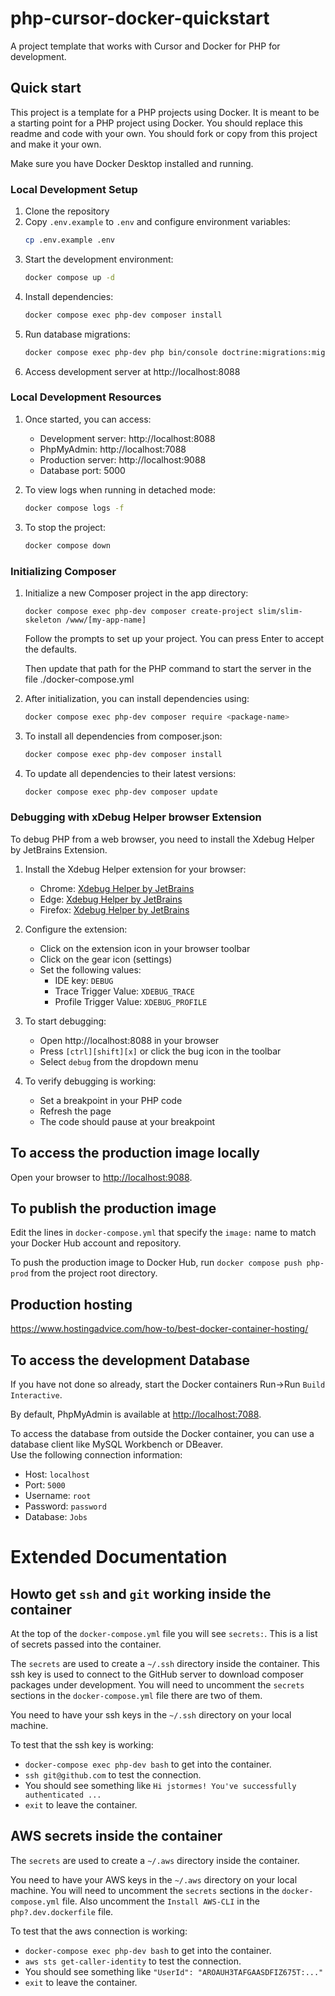 # php-cursor-docker-quickstart

A project template that works with Cursor and Docker for PHP for 
development.

## Quick start

This project is a template for a PHP projects using Docker. 
It is meant to be a starting point for a PHP project using Docker.
You should replace this readme and code with your own.
You should fork or copy from this project and make it your own.

Make sure you have Docker Desktop installed and running.

### Local Development Setup

1. Clone the repository
2. Copy `.env.example` to `.env` and configure environment variables:
   ```bash
   cp .env.example .env
   ```
3. Start the development environment:
   ```bash
   docker compose up -d
   ```
4. Install dependencies:
   ```bash
   docker compose exec php-dev composer install
   ```
5. Run database migrations:
   ```bash
   docker compose exec php-dev php bin/console doctrine:migrations:migrate
   ```
6. Access development server at http://localhost:8088

### Local Development Resources

1. Once started, you can access:
   - Development server: http://localhost:8088
   - PhpMyAdmin: http://localhost:7088
   - Production server: http://localhost:9088
   - Database port: 5000

2. To view logs when running in detached mode:
   ```bash
   docker compose logs -f
   ```

3. To stop the project:
   ```bash
   docker compose down
   ```



### Initializing Composer

1. Initialize a new Composer project in the app directory:
   ```
   docker compose exec php-dev composer create-project slim/slim-skeleton /www/[my-app-name]
   ```
   Follow the prompts to set up your project. You can press Enter to accept the defaults.

   Then update that path for the PHP command to start the server in the file ./docker-compose.yml

2. After initialization, you can install dependencies using:
   ```bash
   docker compose exec php-dev composer require <package-name>
   ```

3. To install all dependencies from composer.json:
   ```bash
   docker compose exec php-dev composer install
   ```

4. To update all dependencies to their latest versions:
   ```bash
   docker compose exec php-dev composer update
   ```

### Debugging with xDebug Helper browser Extension

To debug PHP from a web browser, you need to install the Xdebug Helper by JetBrains Extension.

1. Install the Xdebug Helper extension for your browser:
   - Chrome: [Xdebug Helper by JetBrains](https://chromewebstore.google.com/detail/xdebug-helper-by-jetbrain/aoelhdemabeimdhedkidlnbkfhnhgnhm)
   - Edge: [Xdebug Helper by JetBrains](https://microsoftedge.microsoft.com/addons/detail/xdebug-helper-by-jetbrain/aoelhdemabeimdhedkidlnbkfhnhgnhm)
   - Firefox: [Xdebug Helper by JetBrains](https://addons.mozilla.org/en-US/firefox/addon/xdebug-helper-by-jetbrains/)

2. Configure the extension:
   - Click on the extension icon in your browser toolbar
   - Click on the gear icon (settings)
   - Set the following values:
     - IDE key: `DEBUG`
     - Trace Trigger Value: `XDEBUG_TRACE`
     - Profile Trigger Value: `XDEBUG_PROFILE`

3. To start debugging:
   - Open http://localhost:8088 in your browser
   - Press `[ctrl][shift][x]` or click the bug icon in the toolbar
   - Select `debug` from the dropdown menu

4. To verify debugging is working:
   - Set a breakpoint in your PHP code
   - Refresh the page
   - The code should pause at your breakpoint


## To access the production image locally

Open your browser to [http://localhost:9088](http://localhost:9088/).

## To publish the production image

Edit the lines in `docker-compose.yml` that specify the `image:` name to
match your Docker Hub account and repository.

To push the production image to Docker Hub, run 
`docker compose push php-prod` from the project root directory.

## Production hosting

https://www.hostingadvice.com/how-to/best-docker-container-hosting/


## To access the development Database

If you have not done so already, start the Docker containers Run->Run `Build Interactive`.

By default, PhpMyAdmin is available at
[http://localhost:7088](http://localhost:7088/).

To access the database from outside the Docker container, you can use
a database client like MySQL Workbench or DBeaver.  
Use the following connection information:

- Host: `localhost`
- Port: `5000`
- Username: `root`
- Password: `password`
- Database: `Jobs`

# Extended Documentation

## Howto get `ssh` and `git` working inside the container

At the top of the `docker-compose.yml` file you will see `secrets:`.
This is a list of secrets passed into the container.

The `secrets` are used to create a `~/.ssh` directory inside the container.
This ssh key is used to connect to the GitHub server to download composer packages
under development. You will need to uncomment the `secrets` sections in the 
`docker-compose.yml` file there are two of them.

You need to have your ssh keys in the `~/.ssh` directory on your local machine.

To test that the ssh key is working:

* `docker-compose exec php-dev bash` to get into the container.
* `ssh git@github.com` to test the connection.
* You should see something like `Hi jstormes! You've successfully authenticated ...`
* `exit` to leave the container.

## AWS secrets inside the container

The `secrets` are used to create a `~/.aws` directory inside the container.

You need to have your AWS keys in the `~/.aws` directory on your local machine.
You will need to uncomment the `secrets` sections in the `docker-compose.yml` file.
Also uncomment the `Install AWS-CLI` in the `php?.dev.dockerfile` file.

To test that the aws connection is working:

* `docker-compose exec php-dev bash` to get into the container.
* `aws sts get-caller-identity` to test the connection.
* You should see something like ` "UserId": "AROAUH3TAFGAASDFIZ675T:..." `
* `exit` to leave the container.

